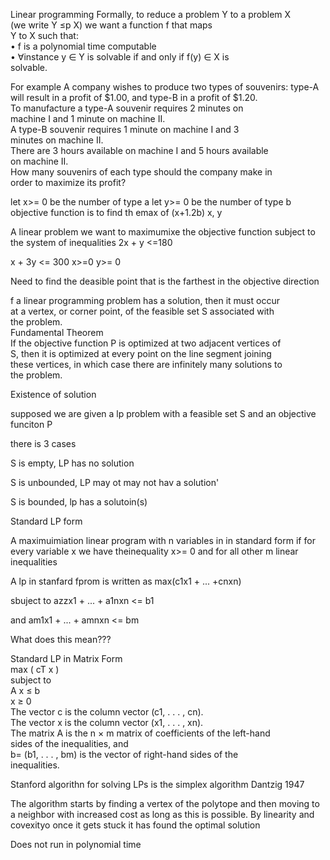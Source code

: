 Linear programming
Formally, to reduce a problem Y to a problem X  
(we write Y ≤p X) we want a function f that maps  
Y to X such that:  
• f is a polynomial time computable  
• ∀instance y ∈ Y is solvable if and only if f(y) ∈ X is  
solvable.

For example A company wishes to produce two types of souvenirs: type-A  
will result in a profit of $1.00, and type-B in a profit of $1.20.  
To manufacture a type-A souvenir requires 2 minutes on  
machine I and 1 minute on machine II.  
A type-B souvenir requires 1 minute on machine I and 3  
minutes on machine II.  
There are 3 hours available on machine I and 5 hours available  
on machine II.  
How many souvenirs of each type should the company make in  
order to maximize its profit?


let x>= 0 be the number of type a
let y>= 0 be the number of type b
objective function is to find th emax of (x+1.2b) x, y

A linear problem we want to maximumixe the objective function subject to the system of inequalities
2x + y <=180

x + 3y <= 300
x>=0 y>= 0

Need to find the deasible point that is the farthest in the objective direction

f a linear programming problem has a solution, then it must occur  
at a vertex, or corner point, of the feasible set S associated with  
the problem.  
Fundamental Theorem  
If the objective function P is optimized at two adjacent vertices of  
S, then it is optimized at every point on the line segment joining  
these vertices, in which case there are infinitely many solutions to  
the problem.

Existence of solution

supposed we are given a lp problem with a feasible set S and an objective funciton P

there is 3 cases

S is empty, LP has no solution

S is unbounded,  LP may ot may not hav a solution'

S is bounded, lp has a solutoin(s)

Standard LP form

A maximuimiation linear program with n variables in in standard form if for every variable x we have theinequality x>= 0 and for all  other m linear inequalities

A lp in stanfard fprom is written as max(c1x1 + ... +cnxn)

sbuject to azzx1 + ... + a1nxn <= b1

and am1x1 + ... + amnxn <= bm

What does this mean???

Standard LP in Matrix Form  
max ( cT x )  
subject to  
A x ≤ b  
x ≥ 0  
The vector c is the column vector (c1, . . . , cn).  
The vector x is the column vector (x1, . . . , xn).  
The matrix A is the n × m matrix of coefficients of the left-hand  
sides of the inequalities, and  
b= (b1, . . . , bm) is the vector of right-hand sides of the  
inequalities.

Stanford algorithn for solving LPs is the simplex algorithm Dantzig 1947

The algorithm starts by finding a vertex of the polytope and then moving to a neighbor with increased cost as long as this is possible. By linearity and covexityo once it gets stuck it has found the optimal solution

Does not run in polynomial time


